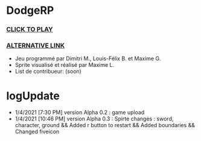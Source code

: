 # DodgeRP
###                                                                [CLICK TO PLAY](https://lesgrailleurs.github.io/DodgeRP/)
###                                                                 [ALTERNATIVE LINK](https://lesgrailleurs.github.io/DodgeRP/index.html)
- Jeu programmé par Dimitri M., Louis-Félix B. et Maxime G.
- Sprite visualisé et réalisé par Maxime L.
- List de contribueur:
 (soon)
# logUpdate
- 1/4/2021 [7:30 PM] version Alpha 0.2 :
game upload
- 1/4/2021 [10:46 PM] version Alpha 0.3 :
 Spirte changes : sword, character, ground
 && Added r button to restart
 && Added boundaries
 && Changed fiveicon
